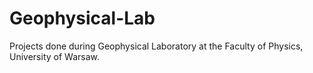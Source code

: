 # Geophysical-Lab

Projects done during Geophysical Laboratory at the Faculty of Physics, University of Warsaw.
